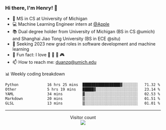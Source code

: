 ### Hi there, I'm Henry! 👋

- 🔭 MS in CS at University of Michigan
- 💻 Machine Learning Engineer intern at [@Apple](https://github.com/apple)
- 📚 Dual degree holder from University of Michigan (BS in CS @umich) and Shanghai Jiao Tong University (BS in ECE @situ)
- 🤖 Seeking 2023 new grad roles in software development and machine learning
- 🍁 Fun fact: I love 📸 🏓 🍜 🎮
- 📫 How to reach me: [duanzq@umich.edu](mailto:duanzq@umich.edu)

📊 Weekly coding breakdown
<!--START_SECTION:waka-->

```txt
Python             16 hrs 25 mins  █████████████████▓░░░░░░░   71.32 %
Other              5 hrs 19 mins   █████▓░░░░░░░░░░░░░░░░░░░   23.14 %
YAML               34 mins         ▓░░░░░░░░░░░░░░░░░░░░░░░░   02.53 %
Markdown           20 mins         ▒░░░░░░░░░░░░░░░░░░░░░░░░   01.51 %
GLSL               13 mins         ▒░░░░░░░░░░░░░░░░░░░░░░░░   01.01 %
```

<!--END_SECTION:waka-->

***
<p align="center"> 
  Visitor count<br>
  <img src="https://profile-counter.glitch.me/zlzq-duanzq/count.svg" />
</p>

<!-- ![Henry Duan's GitHub stats](https://github-readme-stats.vercel.app/api?username=zlzq-duanzq&show_icons=true)

![trophy](https://github-profile-trophy.vercel.app/?username=zlzq-duanzq&column=7)

[![Top Langs](https://github-readme-stats.vercel.app/api/top-langs/?username=zlzq-duanzq&layout=compact)](https://github.com/zlzq-duanzq/github-readme-stats) -->
